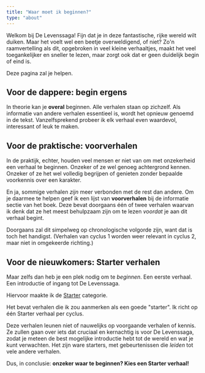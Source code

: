 ```yaml
---
title: "Waar moet ik beginnen?"
type: "about"
---
```


Welkom bij De Levenssaga! Fijn dat je in deze fantastische, rijke wereld wilt duiken. Maar het voelt wel een beetje overweldigend, of niet? Zo'n raamvertelling als dit, opgebroken in veel kleine verhaaltjes, maakt het veel toegankelijker en sneller te lezen, maar zorgt ook dat er geen duidelijk begin of eind is.

Deze pagina zal je helpen.

## Voor de dappere: begin ergens

In theorie kan je **overal** beginnen. Alle verhalen staan op zichzelf. Als informatie van andere verhalen essentieel is, wordt het opnieuw genoemd in de tekst. Vanzelfsprekend probeer ik elk verhaal even waardevol, interessant of leuk te maken.

## Voor de praktische: voorverhalen

In de praktijk, echter, houden veel mensen er niet van om met onzekerheid een verhaal te beginnen. Onzeker of ze wel genoeg achtergrond kennen. Onzeker of ze het wel volledig begrijpen of genieten zonder bepaalde voorkennis over een karakter.

En ja, sommige verhalen _zijn_ meer verbonden met de rest dan andere. Om je daarmee te helpen geef ik een lijst van **voorverhalen** bij de informatie sectie van het boek. Deze bevat doorgaans één of twee verhalen waarvan ik denk dat ze het meest behulpzaam zijn om te lezen _voordat_ je aan dit verhaal begint.

Doorgaans zal dit simpelweg op chronologische volgorde zijn, want dat is toch het handigst. (Verhalen van cyclus 1 worden weer relevant in cyclus 2, maar niet in omgekeerde richting.)

## Voor de nieuwkomers: Starter verhalen

Maar zelfs dan heb je een plek nodig om te _beginnen_. Een eerste verhaal. Een introductie of ingang tot De Levenssaga.

Hiervoor maakte ik de [Starter](/nl/genre/starter) categorie.

Het bevat verhalen die ik zou aanmerken als een goede "starter". Ik richt op één Starter verhaal per cyclus.

Deze verhalen leunen niet of nauwelijks op voorgaande verhalen of kennis. Ze zullen gaan over iets dat cruciaal en kernachtig is voor De Levenssaga, zodat je meteen de best mogelijke introductie hebt tot de wereld en wat je kunt verwachten. Het zijn ware starters, met gebeurtenissen die _leiden_ tot vele andere verhalen.

Dus, in conclusie: **onzeker waar te beginnen? Kies een Starter verhaal!**